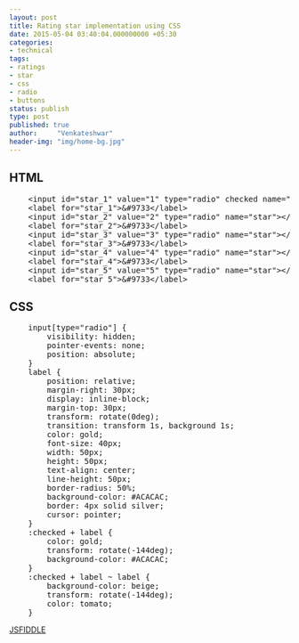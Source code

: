 ```yaml
---
layout: post
title: Rating star implementation using CSS
date: 2015-05-04 03:40:04.000000000 +05:30
categories: 
- technical
tags: 
- ratings
- star
- css
- radio
- buttons
status: publish
type: post
published: true
author:     "Venkateshwar"
header-img: "img/home-bg.jpg"
---
```

<h2>HTML</h2>
<pre>
    &lt;input id=&quot;star_1&quot; value=&quot;1&quot; type=&quot;radio&quot; checked name=&quot;star&quot;&gt;&lt;/input&gt;
    &lt;label for=&quot;star_1&quot;&gt;&amp;#9733&lt;/label&gt;
    &lt;input id=&quot;star_2&quot; value=&quot;2&quot; type=&quot;radio&quot; name=&quot;star&quot;&gt;&lt;/input&gt;
    &lt;label for=&quot;star_2&quot;&gt;&amp;#9733&lt;/label&gt;
    &lt;input id=&quot;star_3&quot; value=&quot;3&quot; type=&quot;radio&quot; name=&quot;star&quot;&gt;&lt;/input&gt;
    &lt;label for=&quot;star_3&quot;&gt;&amp;#9733&lt;/label&gt;
    &lt;input id=&quot;star_4&quot; value=&quot;4&quot; type=&quot;radio&quot; name=&quot;star&quot;&gt;&lt;/input&gt;
    &lt;label for=&quot;star_4&quot;&gt;&amp;#9733&lt;/label&gt;
    &lt;input id=&quot;star_5&quot; value=&quot;5&quot; type=&quot;radio&quot; name=&quot;star&quot;&gt;&lt;/input&gt;
    &lt;label for=&quot;star_5&quot;&gt;&amp;#9733&lt;/label&gt;
</pre>
<h2>CSS</h2>
<pre>
    input[type="radio"] {
        visibility: hidden;
        pointer-events: none;
        position: absolute;
    }
    label {
        position: relative;
        margin-right: 30px;
        display: inline-block;
        margin-top: 30px;
        transform: rotate(0deg);
        transition: transform 1s, background 1s;
        color: gold;
        font-size: 40px;
        width: 50px;
        height: 50px;
        text-align: center;
        line-height: 50px;
        border-radius: 50%;
        background-color: #ACACAC;
        border: 4px solid silver;
        cursor: pointer;
    }
    :checked + label {
        color: gold;
        transform: rotate(-144deg);
        background-color: #ACACAC;
    }
    :checked + label ~ label {
        background-color: beige;
        transform: rotate(-144deg);
        color: tomato;
    }
</pre>
<p><a title="JSFIDDLE" href="http://jsfiddle.net/venkateshwar/65hf0h9y/4/" target="_blank">JSFIDDLE</a></p>
